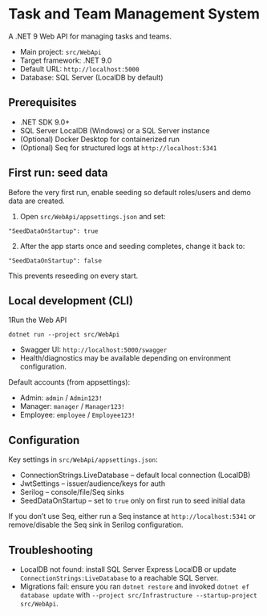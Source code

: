 # Task and Team Management System

A .NET 9 Web API for managing tasks and teams.

- Main project: `src/WebApi`
- Target framework: .NET 9.0
- Default URL: `http://localhost:5000`
- Database: SQL Server (LocalDB by default)

## Prerequisites

- .NET SDK 9.0+
- SQL Server LocalDB (Windows) or a SQL Server instance
- (Optional) Docker Desktop for containerized run
- (Optional) Seq for structured logs at `http://localhost:5341`

## First run: seed data

Before the very first run, enable seeding so default roles/users and demo data are created.

1) Open `src/WebApi/appsettings.json` and set:

```
"SeedDataOnStartup": true
```

2) After the app starts once and seeding completes, change it back to:

```
"SeedDataOnStartup": false
```

This prevents reseeding on every start.

## Local development (CLI)

1Run the Web API

```
dotnet run --project src/WebApi
```

- Swagger UI: `http://localhost:5000/swagger`
- Health/diagnostics may be available depending on environment configuration.

Default accounts (from appsettings):
- Admin: `admin` / `Admin123!`
- Manager: `manager` / `Manager123!`
- Employee: `employee` / `Employee123!`

## Configuration

Key settings in `src/WebApi/appsettings.json`:
- ConnectionStrings.LiveDatabase – default local connection (LocalDB)
- JwtSettings – issuer/audience/keys for auth
- Serilog – console/file/Seq sinks
- SeedDataOnStartup – set to `true` only on first run to seed initial data

If you don’t use Seq, either run a Seq instance at `http://localhost:5341` or remove/disable the Seq sink in Serilog configuration.

## Troubleshooting

- LocalDB not found: install SQL Server Express LocalDB or update `ConnectionStrings:LiveDatabase` to a reachable SQL Server.
- Migrations fail: ensure you ran `dotnet restore` and invoked `dotnet ef database update` with `--project src/Infrastructure --startup-project src/WebApi`.

